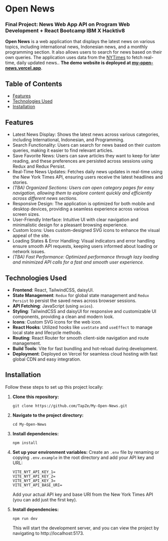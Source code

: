 # Open News

### Final Project: News Web App API on Program Web Development + React Bootcamp IBM X Hacktiv8

**Open News** is a web application that displays the latest news on various topics, including international news, Indonesian news, and a monthly programming section. It also allows users to search for news based on their own queries. The application uses data from the [NYTimes](https://developer.nytimes.com) to fetch real-time, daily updated news.. **The demo website is deployed at [my-open-news.vercel.app](https://my-open-news.vercel.app)**.

## Table of Contents

- [Features](#features)
- [Technologies Used](#technologies-used)
- [Installation](#installation)

## Features

- Latest News Display: Shows the latest news across various categories, including International, Indonesian, and Programming.
- Search Functionality: Users can search for news based on their custom queries, making it easier to find relevant articles.
- Save Favorite News: Users can save articles they want to keep for later reading, and these preferences are persisted across sessions using Redux and Redux Persist.
- Real-Time News Updates: Fetches daily news updates in real-time using the New York Times API, ensuring users receive the latest headlines and stories.
- _(TBA) Organized Sections: Users can open category pages for easy navigation, allowing them to explore content quickly and efficiently across different news sections._
- Responsive Design: The application is optimized for both mobile and desktop devices, providing a seamless experience across various screen sizes.
- User-Friendly Interface: Intuitive UI with clear navigation and minimalistic design for a pleasant browsing experience.
- Custom Icons: Uses custom-designed SVG icons to enhance the visual appeal of the site.
- Loading States & Error Handling: Visual indicators and error handling ensure smooth API requests, keeping users informed about loading or network issues.
- _(TBA) Fast Performance: Optimized performance through lazy loading and minimized API calls for a fast and smooth user experience._

## Technologies Used

- **Frontend**: React, TailwindCSS, daisyUI.
- **State Management**: `Redux` for global state management and `Redux Persist` to persist the saved news across browser sessions.
- **API Fetching**: JavaScript (using `axios`).
- **Styling**: TailwindCSS and daisyUI for responsive and customizable UI components, providing a clean and modern look.
- **Icons**: Custom SVG icons for the web icon.
- **React Hooks**: Utilized hooks like `useState` and `useEffect` to manage local state and lifecycle methods.
- **Routing**: React Router for smooth client-side navigation and route management.
- **Build Tools**: Vite for fast bundling and hot-reload during development.
- **Deployment**: Deployed on Vercel for seamless cloud hosting with fast global CDN and easy integration.

## Installation
Follow these steps to set up this project locally:

1. **Clone this repository:**

   ```
   git clone https://github.com/TapZe/My-Open-News.git
   ```

2. **Navigate to the project directory:**

   ```
   cd My-Open-News
   ```

3. **Install dependencies:**

   ```
   npm install
   ```

4. **Set up your environment variables:**
   Create an `.env` file by renaming or copying `.env.example` in the root directory and add your API key and URL:

   ```
   VITE_NYT_API_KEY_1=
   VITE_NYT_API_KEY_2=
   VITE_NYT_API_KEY_3=
   VITE_NYT_API_BASE_URI=
   ```
   Add your actual API key and base URI from the New York Times API (you can add just the first key).

5. **Install dependencies:**

   ```
   npm run dev
   ```
   This will start the development server, and you can view the project by navigating to http://localhost:5173.
